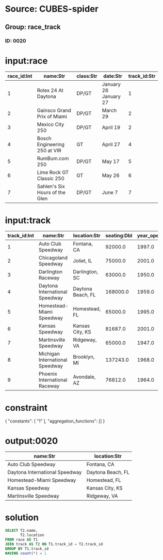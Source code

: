 # Source: CUBES-spider
## Group: race_track
### ID: 0020

# input:race

| race_id:Int | name:Str | class:Str | date:Str | track_id:Str |
|---|---|---|---|---|
| 1 | Rolex 24 At Daytona | DP/GT | January 26 January 27 | 1 |
| 2 | Gainsco Grand Prix of Miami | DP/GT | March 29 | 2 |
| 3 | Mexico City 250 | DP/GT | April 19 | 2 |
| 4 | Bosch Engineering 250 at VIR | GT | April 27 | 4 |
| 5 | RumBum.com 250 | DP/GT | May 17 | 5 |
| 6 | Lime Rock GT Classic 250 | GT | May 26 | 6 |
| 7 | Sahlen's Six Hours of the Glen | DP/GT | June 7 | 7 |

# input:track

| track_id:Int | name:Str | location:Str | seating:Dbl | year_opened:Dbl |
|---|---|---|---|---|
| 1 | Auto Club Speedway | Fontana, CA | 92000.0 | 1997.0 |
| 2 | Chicagoland Speedway | Joliet, IL | 75000.0 | 2001.0 |
| 3 | Darlington Raceway | Darlington, SC | 63000.0 | 1950.0 |
| 4 | Daytona International Speedway | Daytona Beach, FL | 168000.0 | 1959.0 |
| 5 | Homestead-Miami Speedway | Homestead, FL | 65000.0 | 1995.0 |
| 6 | Kansas Speedway | Kansas City, KS | 81687.0 | 2001.0 |
| 7 | Martinsville Speedway | Ridgeway, VA | 65000.0 | 1947.0 |
| 8 | Michigan International Speedway | Brooklyn, MI | 137243.0 | 1968.0 |
| 9 | Phoenix International Raceway | Avondale, AZ | 76812.0 | 1964.0 |

# constraint

{
  "constants": [
    "1"
  ],
  "aggregation_functions": []
}

# output:0020

| name:Str | location:Str |
|---|---|
| Auto Club Speedway | Fontana, CA |
| Daytona International Speedway | Daytona Beach, FL |
| Homestead-Miami Speedway | Homestead, FL |
| Kansas Speedway | Kansas City, KS |
| Martinsville Speedway | Ridgeway, VA |

# solution

```sql
SELECT T2.name,
       T2.location
FROM race AS T1
JOIN track AS T2 ON T1.track_id = T2.track_id
GROUP BY T1.track_id
HAVING count(*) = 1
```
